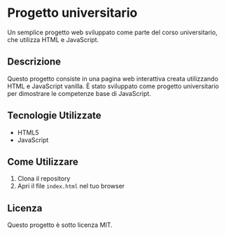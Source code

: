 # Progetto universitario

Un semplice progetto web sviluppato come parte del corso universitario, che utilizza HTML e JavaScript.

## Descrizione
Questo progetto consiste in una pagina web interattiva creata utilizzando HTML e JavaScript vanilla. È stato sviluppato come progetto universitario per dimostrare le competenze base di JavaScript.

## Tecnologie Utilizzate
- HTML5
- JavaScript

## Come Utilizzare
1. Clona il repository
2. Apri il file `index.html` nel tuo browser

## Licenza
Questo progetto è sotto licenza MIT.
